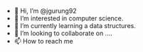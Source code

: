 - 👋 Hi, I’m @jgurung92
- 👀 I’m interested in computer science.
- 🌱 I’m currently learning a data structures.
- 💞️ I’m looking to collaborate on ....
- 📫 How to reach me 

<!---
jgurung92/jgurung92 is a ✨ special ✨ repository because its `README.md` (this file) appears on your GitHub profile.
You can click the Preview link to take a look at your changes.
--->
